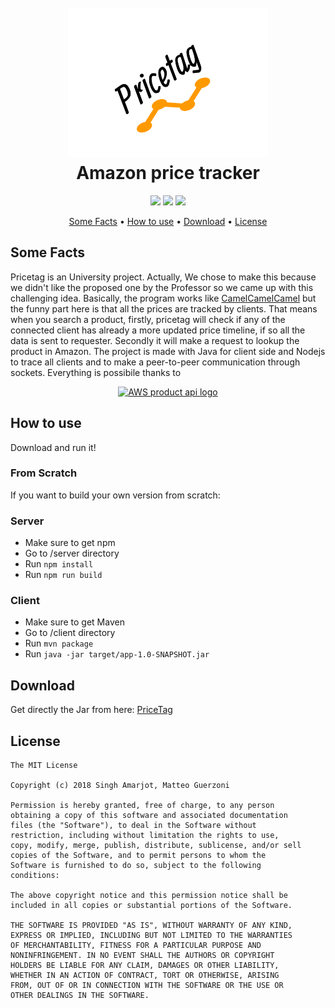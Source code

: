 <h1 align="center">
  <br>
  <img height="240" width="320" src="https://github.com/Guertz/pricetag/blob/master/client/src/main/assets/icons/pricetag_2_transparent.png?raw=true" alt="Pricetag logo" title="pricetag" />
  <br>
  Amazon price tracker
  <br>
</h1>

<p align="center">  
   <a href="https://www.npmjs.com/package/ws"><img src="https://img.shields.io/npm/v/ws.svg"></a>
   <a href="https://opensource.org/licenses/MIT"><img src="https://img.shields.io/badge/license-MIT-blue.svg"></a>
   <a href="https://guertz.github.io/pricetag/"><img src="https://img.shields.io/badge/docs-100%25-green.svg"></a>
</p>
<p align="center">
  <a href="#some-facts">Some Facts</a> •
  <a href="#how-to-use">How to use</a> •
  <a href="#download">Download</a> •
  <a href="#license">License</a>
</p>

## Some Facts
Pricetag is an University project. Actually, We chose to make this because we didn't like the proposed one by the Professor 
so we came up with this challenging idea. Basically, the program works like [CamelCamelCamel](https://camelcamelcamel.com/)
but the funny part here is that all the prices are tracked by clients. That means when you search a product, firstly, pricetag will check 
if any of the connected client has already a more updated price timeline, if so all the data is sent to requester. Secondly it will make a request to lookup the product in Amazon. The project is made with Java for client side and Nodejs to trace all clients and to make a peer-to-peer communication through sockets. Everything is possibile thanks to

<p align="center">
<a href="https://docs.aws.amazon.com/AWSECommerceService/latest/DG/CHAP_ApiReference.html">
    <img src="https://raw.githubusercontent.com/ISchwarz23/Amazon-Product-Advertising-API-URL-Builder/master/README/apaapi_logo.png" alt="AWS product api logo" title="AWS" height="60" />
</a>
</p>

## How to use
Download and run it!

### From Scratch
If you want to build your own version from scratch:

### Server
* Make sure to get npm
* Go to /server directory
* Run ```npm install```
* Run ```npm run build```
### Client
* Make sure to get Maven
* Go to /client directory
* Run ```mvn package```
* Run ```java -jar target/app-1.0-SNAPSHOT.jar```

## Download
Get directly the Jar from here: [PriceTag](https://github.com/Guertz/pricetag/releases)

## License
```
The MIT License

Copyright (c) 2018 Singh Amarjot, Matteo Guerzoni

Permission is hereby granted, free of charge, to any person
obtaining a copy of this software and associated documentation
files (the "Software"), to deal in the Software without
restriction, including without limitation the rights to use,
copy, modify, merge, publish, distribute, sublicense, and/or sell
copies of the Software, and to permit persons to whom the
Software is furnished to do so, subject to the following
conditions:

The above copyright notice and this permission notice shall be
included in all copies or substantial portions of the Software.

THE SOFTWARE IS PROVIDED "AS IS", WITHOUT WARRANTY OF ANY KIND,
EXPRESS OR IMPLIED, INCLUDING BUT NOT LIMITED TO THE WARRANTIES
OF MERCHANTABILITY, FITNESS FOR A PARTICULAR PURPOSE AND
NONINFRINGEMENT. IN NO EVENT SHALL THE AUTHORS OR COPYRIGHT
HOLDERS BE LIABLE FOR ANY CLAIM, DAMAGES OR OTHER LIABILITY,
WHETHER IN AN ACTION OF CONTRACT, TORT OR OTHERWISE, ARISING
FROM, OUT OF OR IN CONNECTION WITH THE SOFTWARE OR THE USE OR
OTHER DEALINGS IN THE SOFTWARE.
```
